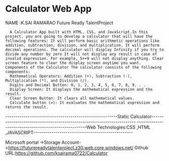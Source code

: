 # Calculator Web App
NAME :K.SAI RAMARAO
Future Ready TalentProject

      A Calculator App built with HTML, CSS, and JavaScript.In this project, you are going to develop a calculator that will have the following features: It will perform basic arithmetic operations like addition, subtraction, division, and multiplication. It will perform decimal operations. The calculator will display Infinity if you try to divide any number by zero It will not display any result in case of invalid expression. For example, 5++9 will not display anything. Clear screen feature to clear the display screen anytime you want. Components of the Calculator The calculator consists of the following components: 
      Mathematical Operators: Addition (+), Subtraction (-), Multiplication (*), and Division (/). 
      Digits and Decimal Button: 0, 1, 2, 3, 4, 5, 6, 7, 8, 9, . .
      Display Screen: It displays the mathematical expression and the result. 
      Clear Screen Button: It clears all mathematical values.
      Calculate button (=): It evaluates the mathematical expression and returns the result.
-------------------------------------------------------Static Calculator----------------------------------------------------------------------
-----------------------------------------------------Web Technologies:CSS ,HTML ,JAVASCRIPT-------------------------------------------------

Microsoft portal ->Storage Account->https://futurereadytalentproject.z30.web.core.windows.net/
Github URL:https://github.com/ksairama0722/Calculator
